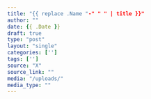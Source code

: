 ```yaml
---
title: "{{ replace .Name "-" " " | title }}"
author: ""
date: {{ .Date }}
draft: true
type: "post"
layout: "single"
categories: ['']
tags: ['']
source: "X"
source_link: ""
media: "/uploads/"
media_type: ""
---
```


